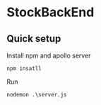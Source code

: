 # StockBackEnd
## Quick setup
Install npm and apollo server
```
npm insatll
```
Run
```
nodemon .\server.js
```
